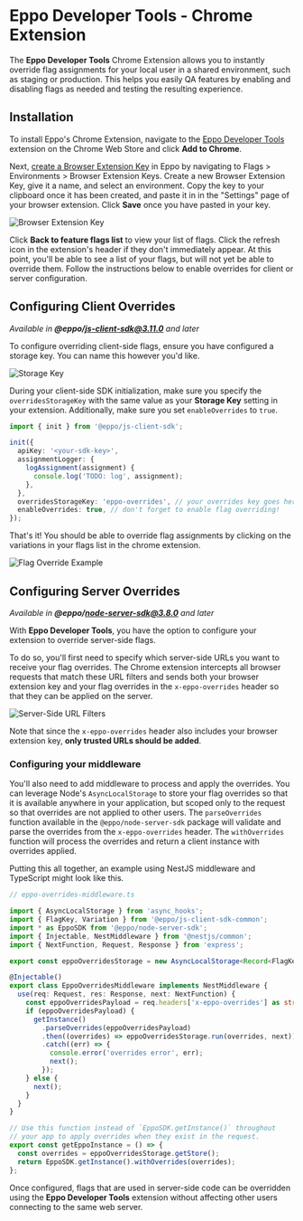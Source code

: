 # Eppo Developer Tools - Chrome Extension

The **Eppo Developer Tools** Chrome Extension allows you to instantly override flag assignments for your local user in a shared environment, such as staging or production. This helps you easily QA features by enabling and disabling flags as needed and testing the resulting experience.

## Installation

To install Eppo's Chrome Extension, navigate to the [Eppo Developer Tools](https://chromewebstore.google.com/detail/eppo-developer-tools/aommfcceagiaibbaepafcpdfpmpidbme) extension on the Chrome Web Store and click **Add to Chrome**.

Next, [create a Browser Extension Key](https://eppo.cloud/configuration/environments/browser-extension-keys) in Eppo by navigating to Flags > Environments > Browser Extension Keys. Create a new Browser Extension Key, give it a name, and select an environment. Copy the key to your clipboard once it has been created, and paste it in in the "Settings" page of your browser extension. Click **Save** once you have pasted in your key.

![Browser Extension Key](/img/developer-tools-extension/browser-extension-key.png)

Click **Back to feature flags list** to view your list of flags. Click the refresh icon in the extension's header if they don't immediately appear. At this point, you'll be able to see a list of your flags, but will not yet be able to override them. Follow the instructions below to enable overrides for client or server configuration.

## Configuring Client Overrides

*Available in **@eppo/js-client-sdk@3.11.0** and later*

To configure overriding client-side flags, ensure you have configured a storage key. You can name this however you'd like.

![Storage Key](/img/developer-tools-extension/storage-key.png)

During your client-side SDK initialization, make sure you specify the `overridesStorageKey` with the same value as your **Storage Key** setting in your extension. Additionally, make sure you set `enableOverrides` to `true`.

```typescript
import { init } from '@eppo/js-client-sdk';

init({
  apiKey: '<your-sdk-key>',
  assignmentLogger: {
    logAssignment(assignment) {
      console.log('TODO: log', assignment);
    },
  },
  overridesStorageKey: 'eppo-overrides', // your overrides key goes here
  enableOverrides: true, // don't forget to enable flag overriding!
});
```

That's it! You should be able to override flag assignments by clicking on the variations in your flags list in the chrome extension.

![Flag Override Example](/img/developer-tools-extension/flag-override-example.png)

## Configuring Server Overrides

*Available in **@eppo/node-server-sdk@3.8.0** and later*

With **Eppo Developer Tools**, you have the option to configure your extension to override server-side flags.

To do so, you'll first need to specify which server-side URLs you want to receive your flag overrides. The Chrome extension intercepts all browser requests that match these URL filters and sends both your browser extension key and your flag overrides in the `x-eppo-overrides` header so that they can be applied on the server.

![Server-Side URL Filters](/img/developer-tools-extension/server-side-url-filters.png)

Note that since the `x-eppo-overrides` header also includes your browser extension key, **only trusted URLs should be added**.

### Configuring your middleware

You'll also need to add middleware to process and apply the overrides. You can leverage Node's `AsyncLocalStorage` to store your flag overrides so that it is available anywhere in your application, but scoped only to the request so that overrides are not applied to other users. The `parseOverrides` function available in the `@eppo/node-server-sdk` package will validate and parse the overrides from the `x-eppo-overrides` header. The `withOverrides` function will process the overrides and return a client instance with overrides applied.

Putting this all together, an example using NestJS middleware and TypeScript might look like this.

```typescript
// eppo-overrides-middleware.ts

import { AsyncLocalStorage } from 'async_hooks';
import { FlagKey, Variation } from '@eppo/js-client-sdk-common';
import * as EppoSDK from '@eppo/node-server-sdk';
import { Injectable, NestMiddleware } from '@nestjs/common';
import { NextFunction, Request, Response } from 'express';

export const eppoOverridesStorage = new AsyncLocalStorage<Record<FlagKey, Variation> | undefined>();

@Injectable()
export class EppoOverridesMiddleware implements NestMiddleware {
  use(req: Request, res: Response, next: NextFunction) {
    const eppoOverridesPayload = req.headers['x-eppo-overrides'] as string | undefined;
    if (eppoOverridesPayload) {
      getInstance()
        .parseOverrides(eppoOverridesPayload)
        .then((overrides) => eppoOverridesStorage.run(overrides, next))
        .catch((err) => {
          console.error('overrides error', err);
          next();
        });
    } else {
      next();
    }
  }
}

// Use this function instead of `EppoSDK.getInstance()` throughout
// your app to apply overrides when they exist in the request.
export const getEppoInstance = () => {
  const overrides = eppoOverridesStorage.getStore();
  return EppoSDK.getInstance().withOverrides(overrides);
};
```

Once configured, flags that are used in server-side code can be overridden using the **Eppo Developer Tools** extension without affecting other users connecting to the same web server.
